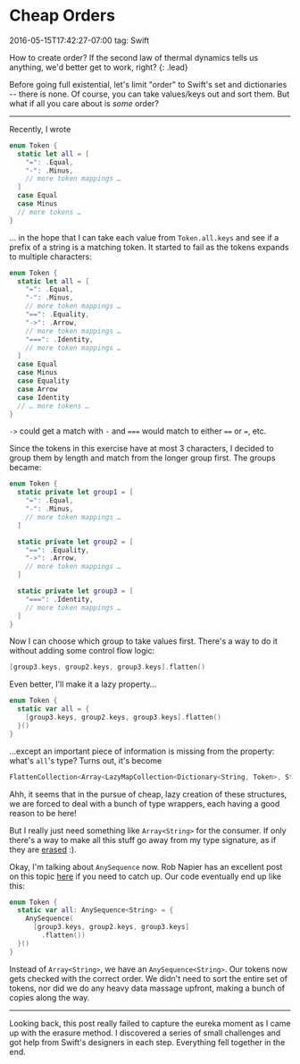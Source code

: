 # Cheap Orders
2016-05-15T17:42:27-07:00
tag: Swift

How to create order? If the second law of thermal dynamics tells us anything,
we'd better get to work, right?
{: .lead}

Before going full existential, let's limit "order" to Swift's set and
dictionaries -- there is none. Of course, you can take values/keys out and
sort them. But what if all you care about is *some* order?

<hr />

Recently, I wrote

```swift
enum Token {
  static let all = [
    "=": .Equal,
    "-": .Minus,
    // more token mappings …
  ]
  case Equal
  case Minus
  // more tokens …
}
```

… in the hope that I can take each value from `Token.all.keys` and see if
a prefix of a string is a matching token. It started to fail as the tokens
expands to multiple characters:

```swift
enum Token {
  static let all = [
    "=": .Equal,
    "-": .Minus,
    // more token mappings …
    "==": .Equality,
    "->": .Arrow,
    // more token mappings …
    "===": .Identity,
    // more token mappings …
  ]
  case Equal
  case Minus
  case Equality
  case Arrow
  case Identity
  // … more tokens …
}
```

`->` could get a match with `-` and `===` would match to either `==` or `=`,
etc.

Since the tokens in this exercise have at most 3 characters, I decided to
group them by length and match from the longer group first. The groups became:

```swift
enum Token {
  static private let group1 = [
    "=": .Equal,
    "-": .Minus,
    // more token mappings …
  ]

  static private let group2 = [
    "==": .Equality,
    "->": .Arrow,
    // more token mappings …
  ]

  static private let group3 = [
    "===": .Identity,
    // more token mappings …
  ]
}
```

Now I can choose which group to take values first. There's a way to do it
without adding some control flow logic:

```swift
[group3.keys, group2.keys, group3.keys].flatten()
```

Even better, I'll make it a lazy property…

```swift
enum Token {
  static var all = {
    [group3.keys, group2.keys, group3.keys].flatten()
  }()
}
```

…except an important piece of information is missing from the property: what's
`all`'s type? Turns out, it's become

```swift
FlattenCollection<Array<LazyMapCollection<Dictionary<String, Token>, String>>>
```

Ahh, it seems that in the pursue of cheap, lazy creation of these structures,
we are forced to deal with a bunch of type wrappers, each having a good reason
to be here!

But I really just need something like `Array<String>` for the consumer. If
only there's a way to make all this stuff go away from my type signature, as
if they are [erased](http://robnapier.net/erasure) :).

Okay, I'm talking about `AnySequence` now. Rob Napier has an excellent post on
this topic [here](http://robnapier.net/erasure) if you need to catch up. Our
code eventually end up like this:

```swift
enum Token {
  static var all: AnySequence<String> = {
    AnySequence(
      [group3.keys, group2.keys, group3.keys]
        .flatten())
  }()
}
```

Instead of `Array<String>`, we have an `AnySequence<String>`. Our tokens now
gets checked with the correct order. We didn't need to sort the entire set of
tokens, nor did we do any heavy data massage upfront, making a bunch of copies
along the way.

<hr />

Looking back, this post really failed to capture the eureka moment as I came
up with the erasure method. I discovered a series of small challenges and got
help from Swift's designers in each step. Everything fell together in the end.
